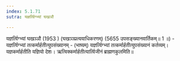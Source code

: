 ```yaml
---
index: 5.1.71
sutra: यज्ञर्त्विग्भ्यां घखञौ

---
```

यज्ञर्त्विग्भ्यां घखञ्ञौ (1953 ) (घखञ्ञ्प्रत्ययाधिकरणम्) (5655 उपसङ्ख्यानवार्तिकम्॥ 1 ॥) - यज्ञर्त्विग्भ्यां तत्कर्मार्हतीत्युपसंख्यानम् - (भाष्यम्) यज्ञर्त्विग्भ्यां तत्कर्मार्हतीत्युपसंख्यानं कर्तव्यम्। यज्ञकर्मार्हतीति यज्ञियो देशः। ऋत्विक्कर्मार्हतीत्यार्त्विजीनं ब्राह्मणकुलमिति॥